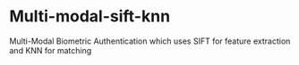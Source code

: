 # Multi-modal-sift-knn

Multi-Modal Biometric Authentication which uses SIFT for feature extraction and KNN for matching
